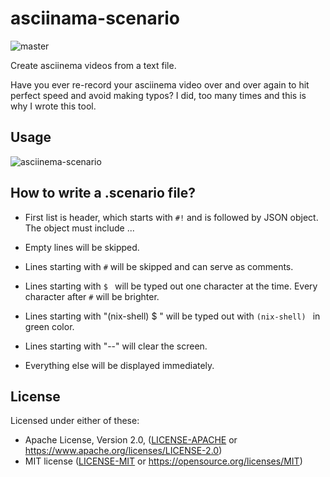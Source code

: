 # asciinama-scenario

![master](https://github.com/garbas/asciinama-scenario/workflows/master/badge.svg)

Create asciinema videos from a text file.

Have you ever re-record your asciinema video over and over again to hit perfect
speed and avoid making typos? I did, too many times and this is why I wrote
this tool.


## Usage

![asciinema-scenario](https://raw.githubusercontent.com/garbas/asciinema-scenario/master/example/demo.gif)


## How to write a .scenario file?

* First list is header, which starts with `#!` and is followed by JSON
  object. The object must include ...

* Empty lines will be skipped.

* Lines starting with `#` will be skipped and can serve as comments.

* Lines starting with `$ ` will be typed out one character at the time. Every
  character after `#` will be brighter.

* Lines starting with "(nix-shell) $ " will be typed out with `(nix-shell) `
  in green color.

* Lines starting with "--" will clear the screen.

* Everything else will be displayed immediately.


## License

Licensed under either of these:

 * Apache License, Version 2.0, ([LICENSE-APACHE](LICENSE-APACHE) or
   https://www.apache.org/licenses/LICENSE-2.0)
 * MIT license ([LICENSE-MIT](LICENSE-MIT) or
   https://opensource.org/licenses/MIT)

